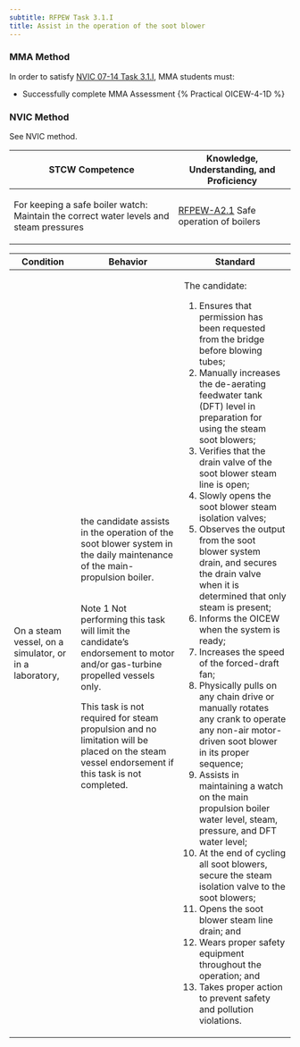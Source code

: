 ```yaml
---
subtitle: RFPEW Task 3.1.I 
title: Assist in the operation of the soot blower
---
```



### MMA Method

In order to satisfy  [NVIC 07-14  Task  3.1.I](/stcw23/assets/images/nvic-07-14.pdf), MMA students must:

* Successfully complete MMA Assessment {% Practical OICEW-4-1D %}


### NVIC Method

<a onclick="togglevisibility('nvic_methods')" >See NVIC method.</a>

<div id='nvic_methods' class='hide'>

<table>
<thead>
<tr>
<th class='forty'> STCW Competence </th>
<th class='sixty'> Knowledge, Understanding, and Proficiency </th>
</tr>
</thead>




<tbody>
<tr><td markdown='1'>

For keeping a safe boiler watch: Maintain the correct water levels and steam pressures

</td><td markdown='1'>

[RFPEW-A2.1](../../tables/34.html#RFPEW-A2.1) Safe operation of boilers

</td></tr>


</tbody>
</table>


<table>
<thead>
<tr><th class='twenty'>  Condition </th><th class='twenty'> Behavior </th><th  class='sixty'>Standard </th></tr>
</thead>
<tbody >



<tr><td markdown='1'>

On a steam vessel, on a simulator, or in a laboratory,

</td><td markdown='1'>

the candidate assists in the operation of the soot blower system in the daily maintenance of the main- propulsion boiler.

<br>

<div class="tooltip">Note 1
<span class="tooltiptext">
Not performing this task will limit the candidate’s endorsement to motor and/or gas-turbine propelled vessels only.

This task is not required for steam propulsion and no limitation will be placed on the steam vessel endorsement if this task is not completed.
</span>
</div>


</td><td markdown='1'>

The candidate:

1. Ensures that permission has been requested from the bridge before blowing tubes;
2. Manually increases the de-aerating feedwater tank (DFT) level in preparation for using the steam soot blowers;
3. Verifies that the drain valve of the soot blower steam line is open;
4. Slowly opens the soot blower steam isolation valves;
5. Observes the output from the soot blower system drain, and secures the drain valve when it is determined that only steam is present;
6. Informs the OICEW when the system is ready;
7. Increases the speed of the forced-draft fan;
8. Physically pulls on any chain drive or manually rotates any crank to operate any non-air motor-driven soot blower in its proper sequence;
9. Assists in maintaining a watch on the main propulsion boiler water level, steam, pressure, and DFT water level;
10. At the end of cycling all soot blowers, secure the steam isolation valve to the soot blowers;
11. Opens the soot blower steam line drain; and
12. Wears proper safety equipment throughout the operation; and
13. Takes proper action to prevent safety and pollution violations.

</td></tr>
</tbody>
</table>
</div>
